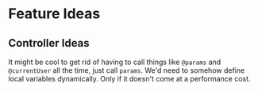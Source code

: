 # Feature Ideas

## Controller Ideas

It might be cool to get rid of having to call things like `@params` and `@currentUser` all the time, just call `params`.  We'd need to somehow define local variables dynamically.  Only if it doesn't come at a performance cost.